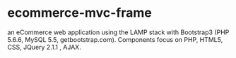 # ecommerce-mvc-frame

an eCommerce web application using the LAMP stack with Bootstrap3 (PHP 5.6.6, MySQL 5.5, getbootstrap.com). Components focus on PHP, HTML5, CSS, JQuery 2.1.1 , AJAX.
